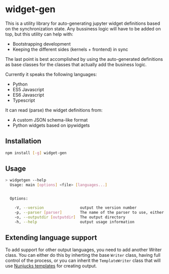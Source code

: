 # widget-gen

This is a utility library for auto-generating jupyter widget definitions
based on the synchronization state. Any bussiness logic will have to be
added on top, but this utility can help with:

- Bootstrapping development
- Keeping the different sides (kernels + frontend) in sync

The last point is best accomplished by using the auto-generated definitions
as base classes for the classes that actually add the business logic.

Currently it speaks the following languages:

- Python
- ES5 Javascript
- ES6 Javascript
- Typescript

It can read (parse) the widget definitions from:

- A custom JSON schema-like format
- Python widgets based on ipywidgets


## Installation

```bash
npm install [-g] widget-gen
```

## Usage

```bash
> widgetgen --help
  Usage: main [options] <file> [languages...]


  Options:

    -V, --version                output the version number
    -p, --parser [parser]        The name of the parser to use, either "json" or "python".
    -o, --outputdir [outputdir]  The output directory
    -h, --help                   output usage information
```


## Extending language support

To add support for other output languages, you need to add another Writer class. You can either
do this by inherting the base `Writer` class, having full control of the process, or you can
inherit the `TemplateWriter` class that will use [Nunjucks templates](https://mozilla.github.io/nunjucks/templating.html) for creating output.
